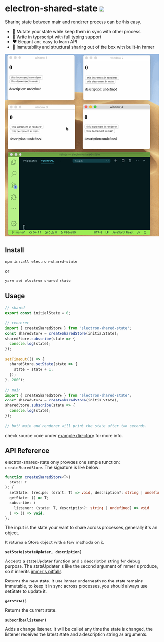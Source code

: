 # electron-shared-state ![](https://img.shields.io/npm/l/electron-shared-state)

Sharing state between main and renderer process can be this easy.

- 🚀 Mutate your state while keep them in sync with other process
- 🎯 Write in typescript with full typing support
- ❤️ Elegant and easy to learn API
- 👻 Immutability and structural sharing out of the box with built-in immer

![](./showcase.gif)

## Install

```sh
npm install electron-shared-state
```

or

```sh
yarn add electron-shared-state
```

## Usage

```ts
// shared
export const initialState = 0;

// renderer
import { createSharedStore } from 'electron-shared-state';
const sharedStore = createSharedStore(initialState);
sharedStore.subscribe(state => {
  console.log(state);
});

setTimeout(() => {
  sharedStore.setState(state => {
    state = state + 1;
  });
}, 2000);

// main
import { createSharedStore } from 'electron-shared-state';
const sharedStore = createSharedStore(initialState);
sharedStore.subscribe(state => {
  console.log(state);
});

// both main and renderer will print the state after two seconds.
```

check source code under [example directory](/example) for more info.

## API Reference

electron-shared-state only provides one simple function: `createSharedStore`. The signature is like below:

```ts
function createSharedStore<T>(
  state: T
): {
  setState: (recipe: (draft: T) => void, description?: string | undefined) => T;
  getState: () => T;
  subscribe: (
    listener: (state: T, description?: string | undefined) => void
  ) => () => void;
};
```

The input is the state your want to share across processes, generally it's an object.

It returns a Store object with a few methods on it.

**`setState(stateUpdater, description)`**

Accepts a stateUpdater function and a description string for debug purpose. The stateUpdater is like the second argument of immer's produce, so it inherits [immer's pitfalls](https://immerjs.github.io/immer/docs/pitfalls).

Returns the new state. It use immer underneath so the state remains immutable, to keep it in sync across processes, you should always use setState to update it.

**`getState()`**

Returns the current state.

**`subscribe(listener)`**

Adds a change listener. It will be called any time the state is changed, the listener receives the latest state and a description string as arguments.
